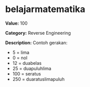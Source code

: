 # belajarmatematika

**Value:** 100

**Category:** Reverse Engineering

**Description:**
Contoh gerakan:
  - 5 = lima
  - 0 = nol
  - 12 = duabelas
  - 25 = duapuluhlima
  - 100 = seratus
  - 250 = duaratuslimapuluh
